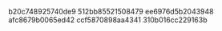 b20c748925740de9
512bb85521508479
ee6976d5b2043948
afc8679b0065ed42
ccf5870898aa4341
310b016cc229163b
